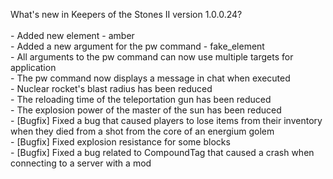 What's new in Keepers of the Stones II version 1.0.0.24?<br />
<br />- Added new element - amber
<br />- Added a new argument for the pw command - fake_element
<br />- All arguments to the pw command can now use multiple targets for application
<br />- The pw command now displays a message in chat when executed
<br />- Nuclear rocket's blast radius has been reduced
<br />- The reloading time of the teleportation gun has been reduced
<br />- The explosion power of the master of the sun has been reduced
<br />- [Bugfix] Fixed a bug that caused players to lose items from their inventory when they died from a shot from the core of an energium golem
<br />- [Bugfix] Fixed explosion resistance for some blocks
<br />- [Bugfix] Fixed a bug related to CompoundTag that caused a crash when connecting to a server with a mod